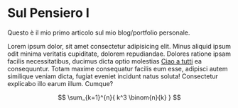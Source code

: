
# Sul Pensiero I

Questo è il mio primo articolo sul mio blog/portfolio personale.

Lorem ipsum dolor, sit amet consectetur adipisicing elit. Minus aliquid ipsum odit minima veritatis cupiditate, dolorem repudiandae. Dolores ratione ipsam facilis necessitatibus, ducimus dicta optio molestias [Ciao a tutti](https://www.google.com) ea consequuntur. Totam maxime consequatur facilis eum esse, adipisci autem similique veniam dicta, fugiat eveniet incidunt natus soluta! Consectetur explicabo illo earum illum. Cumque?

$$ \sum_{k=1}^{n}{ k^3 \binom{n}{k} } $$